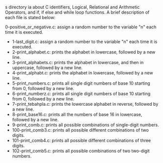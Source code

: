 s directory ia about C identifiers, Logical, Relational and Arithmetic Operators, and if, if else and while loop functions.
A brief description of each file is stated below: 
  
0-positive_or_negative.c: assign a random number to the variable "n" each time it is executed.
- 1-last_digit.c: assign a random number to the variable "n" each time it is executed.
- 2-print_alphabet.c:  prints the alphabet in lowercase, followed by a new line.
- 3-print_alphabets.c: prints the alphabet in lowercase, and then in uppercase, followed by a new line.
- 4-print_alphabt.c:  prints the alphabet in lowercase, followed by a new line.
- 5-print_numbers.c: prints all single digit numbers of base 10 starting from 0, followed by a new line.
- 6-print_numberz.c: prints all single digit numbers of base 10 starting from 0, followed by a new line.
- 7-print_tebahpla.c: prints the lowercase alphabet in reverse, followed by a new line.
- 8-print_base16.c: prints all the numbers of base 16 in lowercase, followed by a new line.
- 9-print_comb.c: prints all possible combinations of single-digit numbers.
- 100-print_comb3.c: prints all possible different combinations of two digits.
- 101-print_comb4.c: prints all possible different combinations of three digits.
- 102-print_comb5.c: prints all possible combinations of two two-digit numbers.
